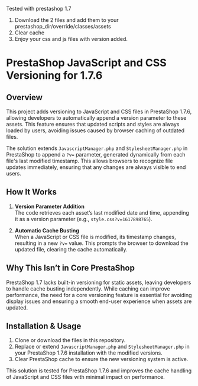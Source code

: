 Tested with prestashop 1.7

1) Download the 2 files and add them to your prestashop_dir/override/classes/assets
2) Clear cache
3) Enjoy your css and js files with version added.

# PrestaShop JavaScript and CSS Versioning for 1.7.6

## Overview

This project adds versioning to JavaScript and CSS files in PrestaShop 1.7.6, allowing developers to automatically append a version parameter to these assets. This feature ensures that updated scripts and styles are always loaded by users, avoiding issues caused by browser caching of outdated files.

The solution extends `JavascriptManager.php` and `StylesheetManager.php` in PrestaShop to append a `?v=` parameter, generated dynamically from each file's last modified timestamp. This allows browsers to recognize file updates immediately, ensuring that any changes are always visible to end users.

## How It Works

1. **Version Parameter Addition**  
   The code retrieves each asset’s last modified date and time, appending it as a version parameter (e.g., `style.css?v=1617898765`).
   
2. **Automatic Cache Busting**  
   When a JavaScript or CSS file is modified, its timestamp changes, resulting in a new `?v=` value. This prompts the browser to download the updated file, clearing the cache automatically.

## Why This Isn’t in Core PrestaShop

PrestaShop 1.7 lacks built-in versioning for static assets, leaving developers to handle cache busting independently. While caching can improve performance, the need for a core versioning feature is essential for avoiding display issues and ensuring a smooth end-user experience when assets are updated.

## Installation & Usage

1. Clone or download the files in this repository.
2. Replace or extend `JavascriptManager.php` and `StylesheetManager.php` in your PrestaShop 1.7.6 installation with the modified versions.
3. Clear PrestaShop cache to ensure the new versioning system is active.

This solution is tested for PrestaShop 1.7.6 and improves the cache handling of JavaScript and CSS files with minimal impact on performance.
